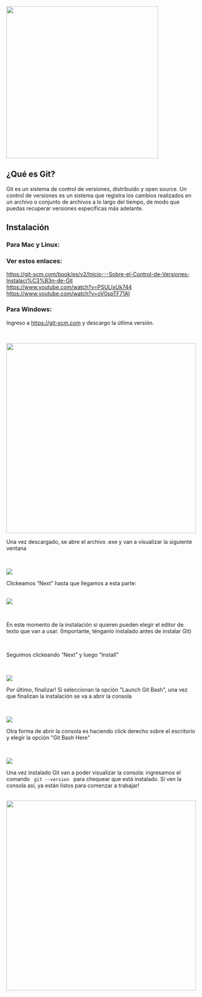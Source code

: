 <img src="./img/Git/git.png" width="400">

## ¿Qué es Git? 
Git es un sistema de control de versiones, distribuido y open source. Un control de versiones es un sistema que registra los cambios realizados en un archivo o conjunto de archivos a lo largo del tiempo, de modo que puedas recuperar versiones específicas más adelante. 

## Instalación
### Para Mac y Linux: 
### Ver estos enlaces: 
https://git-scm.com/book/es/v2/Inicio---Sobre-el-Control-de-Versiones-Instalaci%C3%B3n-de-Git </br>
https://www.youtube.com/watch?v=PSULlxUk744 </br>
https://www.youtube.com/watch?v=oV0spTF71AI 

### Para Windows: 
Ingreso a <https://git-scm.com> y descargo la útlima versión. 
<p></p></br>

<img src="img\Git\instalar window.png" width="500"></br>

<p> Una vez descargado, se abre el archivo .exe y van a visualizar la siguiente ventana </p></br>

<img src="img\Git\1.png"></br>

<p> Clickeamos “Next” hasta que llegamos a esta parte: </p></br>

<img src="img\Git\2.png">
<p></p></br>

<p> En este momento de la instalación si quieren pueden elegir el editor de texto que van a usar. (Importante, ténganlo instalado antes de instalar Git) </p></br>

<p> Seguimos clickeando “Next” y luego “Install” </p></br>

<img src="img\Git\3.png"></br>

<p> Por último, finalizar! Si seleccionan la opción "Launch Git Bash", una vez que finalizan la instalación se va a abrir la consola </p></br>

<img src="img\Git\4.png"></br>

<p> Otra forma de abrir la consola es haciendo click derecho sobre el escritorio y elegir la opción "Git Bash Here" </p></br>

<img src="img\Git\consola.png"></br>

<p> Una vez instalado Git van a poder visualizar la consola: ingresamos el comando <code> git --version </code> para chequear que está instalado. Si ven la consola así, ya están listos para comenzar a trabajar! </p></br>

<img src="img\Git\5.png" width="500">





